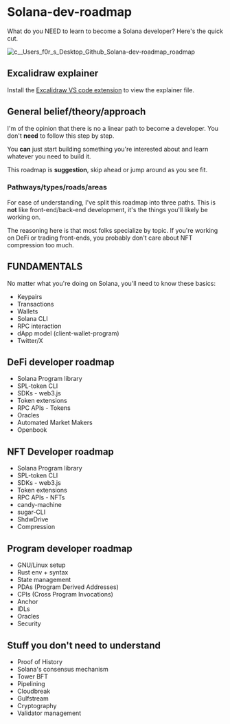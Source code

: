 # Solana-dev-roadmap
What do you NEED to learn to become a Solana developer? Here's the quick cut.

![c__Users_f0r_s_Desktop_Github_Solana-dev-roadmap_roadmap](https://github.com/AlmostEfficient/Solana-dev-roadmap/assets/42661870/ebbe93a1-8608-423f-9d70-2ca2d011cb96)

## Excalidraw explainer
Install the [Excalidraw VS code extension](https://marketplace.visualstudio.com/items?itemName=pomdtr.excalidraw-editor) to view the explainer file.

## General belief/theory/approach
I'm of the opinion that there is no a linear path to become a developer. You don't **need** to follow this step by step.

You **can** just start building something you're interested about and learn whatever you need to build it.

This roadmap is **suggestion**, skip ahead or jump around as you see fit.

### Pathways/types/roads/areas

For ease of understanding, I've split this roadmap into three paths. This is **not** like front-end/back-end development, it's the things you'll likely be working on.

The reasoning here is that most folks specialize by topic. If you're working on DeFi or trading front-ends, you probably don't care about NFT compression too much.

## FUNDAMENTALS
No matter what you're doing on Solana, you'll need to know these basics:

- Keypairs
- Transactions
- Wallets
- Solana CLI
- RPC interaction
- dApp model (client-wallet-program)
- Twitter/X

## DeFi developer roadmap
- Solana Program library
- SPL-token CLI
- SDKs - web3.js
- Token extensions
- RPC APIs - Tokens
- Oracles
- Automated Market Makers
- Openbook

## NFT Developer roadmap
- Solana Program library
- SPL-token CLI
- SDKs - web3.js
- Token extensions
- RPC APIs - NFTs
- candy-machine
- sugar-CLI
- ShdwDrive
- Compression

## Program developer roadmap
- GNU/Linux setup
- Rust env + syntax
- State management
- PDAs (Program Derived Addresses)
- CPIs (Cross Program Invocations)
- Anchor
- IDLs
- Oracles
- Security

## Stuff you **don't** need to understand
- Proof of History
- Solana's consensus mechanism
- Tower BFT
- Pipelining
- Cloudbreak
- Gulfstream
- Cryptography
- Validator management
